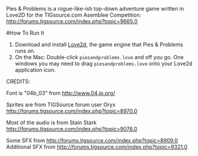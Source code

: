 Pies & Problems is a rogue-like-ish top-down adventure game written in Love2D for the TIGsource.com Asemblee Competition: http://forums.tigsource.com/index.php?topic=9665.0

#How To Run It

1. Download and install [Love2d][love], the game engine that Pies & Problems runs on.
2. On the Mac: Double-click `piesandproblems.love` and off you go. One windows you may need to drag `piesandproblems.love` onto your Love2d application icon.

[love]: http://love2d.org "Love2d"

CREDITS:

Font is "04b_03" from http://www.04.jp.org/

Sprites are from TIGSource forum user Oryx http://forums.tigsource.com/index.php?topic=8970.0

Most of the audio is from Stain Stark http://forums.tigsource.com/index.php?topic=9076.0

Some SFX from http://forums.tigsource.com/index.php?topic=8909.0
Additional SFX from http://forums.tigsource.com/index.php?topic=9321.0
